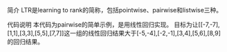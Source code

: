 简介
LTR是learning to rank的简称，包括pointwise、pairwise和listwise三种。

代码说明
本代码为pairwise的简单示例，是用线性回归实现。 目标为让[[-7,-7],[1,1],[3,3],[5,5],[7,7]]这一组的线性回归结果大于[-5,-4],[-2,-1],[3,4],[5,6],[8,9]的回归结果。
